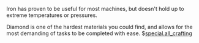 Iron has proven to be useful for most machines, but doesn't hold up to extreme temperatures or pressures.

Diamond is one of the hardest materials you could find, and allows for the most demanding of tasks to be completed with ease.
$[special.all_crafting](buildcraftcore:gear_iron)